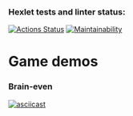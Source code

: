 ### Hexlet tests and linter status:
[![Actions Status](https://github.com/mker/frontend-project-44/workflows/hexlet-check/badge.svg)](https://github.com/mker/frontend-project-44/actions)
[![Maintainability](https://api.codeclimate.com/v1/badges/ccae448173633102fa45/maintainability)](https://codeclimate.com/github/mker/frontend-project-44/maintainability)


# Game demos
### Brain-even
[![asciicast](https://asciinema.org/a/605203.svg)](https://asciinema.org/a/605203)
